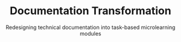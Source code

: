 ---
layout: case-study
title: Documentation Transformation
subtitle: Redesigning technical documentation into task-based microlearning modules
permalink: /projects/documentation-transformation/

# Metrics cards
metrics:
  - icon: fa-clock
    value: 40%
    label: Time Saved
  - icon: fa-users
    value: 65%
    label: Increased Engagement
  - icon: fa-ticket-alt
    value: 45%
    label: Fewer Support Tickets

# Challenge section
challenge: |
  The existing documentation system faced several critical issues:
  
  * Complex structure made information hard to find
  * Verbose content reduced readability
  * Lack of clear task-based guidance
  * Poor user experience leading to increased support tickets

# Before/After examples
before_example: |
  Advanced Guide - Install Edge Insights
  By default, EII is installed via Edge
  Software Hub after downloading the
  EII package and running command
  './edgesoftware install'...

after_example: |
  Installing Edge Insights - 15 min guide
  Prerequisites:
  • Docker daemon
  • Python packages
  • Edge Software Hub

  Steps:
  1. Download the installation package
  2. Run the installation command
  3. Verify the installation

# Process section
process:
  - title: 1. Research
    content: |
      * Content audit
      * User interviews
      * Task analysis
      * Support ticket analysis
  
  - title: 2. Design
    content: |
      * Information architecture
      * Content patterns
      * Writing guidelines
      * User flow mapping
  
  - title: 3. Implementation
    content: |
      * Content transformation
      * Stakeholder review
      * User testing
      * Iterative improvements

# Results section
results:
  metrics: |
    * 65% increase in documentation usage
    * 45% reduction in support tickets
    * 40% faster task completion
    * Improved onboarding experience
  
  feedback: |
    * 90% found new format more helpful
    * 85% reported improved clarity
    * Positive stakeholder feedback
    * Reduced learning curve for new users
---